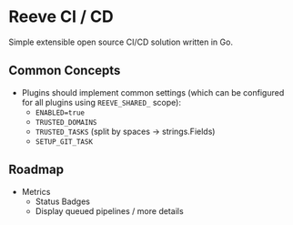 # Reeve CI / CD

Simple extensible open source CI/CD solution written in Go.

## Common Concepts

- Plugins should implement common settings (which can be configured for all plugins using `REEVE_SHARED_` scope):
  - `ENABLED=true`
  - `TRUSTED_DOMAINS`
  - `TRUSTED_TASKS` (split by spaces -> strings.Fields)
  - `SETUP_GIT_TASK`

## Roadmap

- Metrics
  - Status Badges
  - Display queued pipelines / more details
